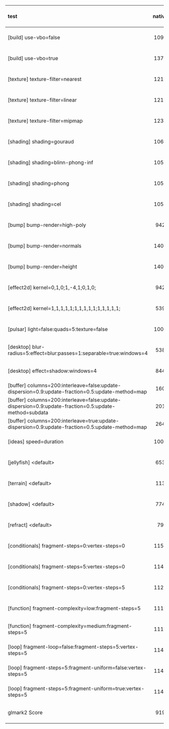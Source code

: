| test | native | native-tcp-pipenotif | native-tcp-eventfdnotif |
| :--- | :-: | :-: | :-: |
| [build] use-vbo=false | 1095 | 553 (/1.98011 -49%) | 564 (/1.94149 -48%) | 
| [build] use-vbo=true | 1377 | 1148 (/1.19948 -16%) | 1175 (/1.17191 -14%) | 
| [texture] texture-filter=nearest | 1215 | 1041 (/1.16715 -14%) | 1077 (/1.12813 -11%) | 
| [texture] texture-filter=linear | 1210 | 1032 (/1.17248 -14%) | 1072 (/1.12873 -11%) | 
| [texture] texture-filter=mipmap | 1232 | 1055 (/1.16777 -14%) | 1095 (/1.12511 -11%) | 
| [shading] shading=gouraud | 1068 | 951 (/1.12303 -10%) | 980 (/1.0898 -8%) | 
| [shading] shading=blinn-phong-inf | 1059 | 947 (/1.11827 -10%) | 983 (/1.07731 -7%) | 
| [shading] shading=phong | 1053 | 938 (/1.1226 -10%) | 984 (/1.07012 -6%) | 
| [shading] shading=cel | 1052 | 941 (/1.11796 -10%) | 975 (/1.07897 -7%) | 
| [bump] bump-render=high-poly | 942 | 878 (/1.07289 -6%) | 884 (/1.06561 -6%) | 
| [bump] bump-render=normals | 1409 | 1188 (/1.18603 -15%) | 1200 (/1.17417 -14%) | 
| [bump] bump-render=height | 1409 | 1180 (/1.19407 -16%) | 1196 (/1.17809 -15%) | 
| [effect2d] kernel=0,1,0;1,-4,1;0,1,0; | 942 | 875 (/1.07657 -7%) | 880 (/1.07045 -6%) | 
| [effect2d] kernel=1,1,1,1,1;1,1,1,1,1;1,1,1,1,1; | 539 | 525 (/1.02667 -2%) | 523 (/1.03059 -2%) | 
| [pulsar] light=false:quads=5:texture=false | 1009 | 817 (/1.23501 -19%) | 832 (/1.21274 -17%) | 
| [desktop] blur-radius=5:effect=blur:passes=1:separable=true:windows=4 | 538 | 339 (/1.58702 -36%) | 331 (/1.62538 -38%) | 
| [desktop] effect=shadow:windows=4 | 844 | 212 (/3.98113 -74%) | 213 (/3.96244 -74%) | 
| [buffer] columns=200:interleave=false:update-dispersion=0.9:update-fraction=0.5:update-method=map | 160 | - | - | 
| [buffer] columns=200:interleave=false:update-dispersion=0.9:update-fraction=0.5:update-method=subdata | 201 | 150 (/1.34 -25%) | 153 (/1.31373 -23%) | 
| [buffer] columns=200:interleave=true:update-dispersion=0.9:update-fraction=0.5:update-method=map | 264 | - | - | 
| [ideas] speed=duration | 1000 | 186 (/5.37634 -81%) | 188 (/5.31915 -81%) | 
| [jellyfish] &lt;default&gt; | 653 | 581 (/1.12392 -11%) | 580 (/1.12586 -11%) | 
| [terrain] &lt;default&gt; | 113 | 103 (/1.09709 -8%) | 104 (/1.08654 -7%) | 
| [shadow] &lt;default&gt; | 774 | 688 (/1.125 -11%) | 690 (/1.12174 -10%) | 
| [refract] &lt;default&gt; | 79 | 78 (/1.01282 -1%) | 76 (/1.03947 -3%) | 
| [conditionals] fragment-steps=0:vertex-steps=0 | 1151 | 1062 (/1.0838 -7%) | 1066 (/1.07974 -7%) | 
| [conditionals] fragment-steps=5:vertex-steps=0 | 1146 | 1060 (/1.08113 -7%) | 1060 (/1.08113 -7%) | 
| [conditionals] fragment-steps=0:vertex-steps=5 | 1129 | 1054 (/1.07116 -6%) | 1061 (/1.06409 -6%) | 
| [function] fragment-complexity=low:fragment-steps=5 | 1119 | 1062 (/1.05367 -5%) | 1048 (/1.06775 -6%) | 
| [function] fragment-complexity=medium:fragment-steps=5 | 1118 | 1051 (/1.06375 -5%) | 1043 (/1.07191 -6%) | 
| [loop] fragment-loop=false:fragment-steps=5:vertex-steps=5 | 1148 | 1043 (/1.10067 -9%) | 1042 (/1.10173 -9%) | 
| [loop] fragment-steps=5:fragment-uniform=false:vertex-steps=5 | 1143 | 1045 (/1.09378 -8%) | 1034 (/1.10542 -9%) | 
| [loop] fragment-steps=5:fragment-uniform=true:vertex-steps=5 | 1146 | 1023 (/1.12023 -10%) | 1036 (/1.10618 -9%) | 
| glmark2 Score | 919 | 800 (/1.14875 -12%) | 811 (/1.13317 -11%) | 
